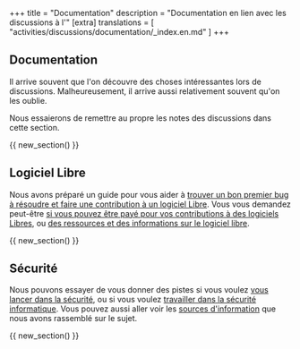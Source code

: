 +++
title = "Documentation"
description = "Documentation en lien avec les discussions à l'"
[extra]
translations = [
    "activities/discussions/documentation/_index.en.md"
]
+++

## Documentation

Il arrive souvent que l'on découvre des choses intéressantes lors de
discussions. Malheureusement, il arrive aussi relativement souvent qu'on les
oublie.

Nous essaierons de remettre au propre les notes des discussions dans cette
section.

{{ new_section() }}

## Logiciel Libre

Nous avons préparé un guide pour vous aider à [trouver un bon premier bug à
résoudre et faire une contribution à un logiciel
Libre](@/activities/discussions/documentation/free-software/how-to-contribute/index.fr.md).
Vous vous demandez peut-être [si vous pouvez être payé pour vos contributions à
des logiciels
Libres](@/activities/discussions/documentation/free-software/paid-contribution/index.fr.md)<!-- ou
comment [gérer votre projet de logiciel libre et trouver des
contributeurs](@/activities/discussions/documentation/free-software/mon_logiciel_libre/index.fr.md).
Mais peut-être cherchez vous simplement [des logiciels libres à
utiliser](@/activities/discussions/documentation/free-software/utiliser/index.fr.md)-->, ou [des ressources
et des informations sur le logiciel
libre](@/activities/discussions/documentation/free-software/ressources/index.fr.md).

{{ new_section() }}

## Sécurité

Nous pouvons essayer de vous donner des pistes si vous voulez [vous lancer dans
la sécurité](@/activities/discussions/documentation/security/beginning/index.fr.md), ou si vous voulez
[travailler dans la sécurité
informatique](@/activities/discussions/documentation/security/professionalization/index.fr.md).
Vous pouvez aussi aller voir les [sources
d'information](@/activities/discussions/documentation/security/ressources/index.fr.md) que nous avons
rassemblé sur le sujet.

{{ new_section() }}
